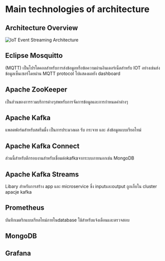 # Main technologies of architecture

## Architecture Overview

![IoT Event Streaming Architecture](https://miro.medium.com/v2/resize:fit:2000/format:webp/1*IUaBLlbVKgmsjbjqzew0ZQ.png)

## Eclipse Mosquitto
(MQTT) เป็นโปรโตคอลสำหรับการส่งข้อมูลหรือข้อความผ่านอินเตอร์เน็ตสำหรับ IOT อย่างเช่นส่งข้อมูลเซ็นเซอร์โดยผ่าน MQTT protocol ไปแสดงผลยัง dashboard


## Apache ZooKeeper
เป็นส่วนของการรวมบริการต่างๆสพหรับการจัดการข้อมูลและการกำหนดค่าต่างๆ


## Apache Kafka
แพลตฟอร์มสำหรับสตรีมมื่ง เป็นการประมวลผล รับ กระจาย และ ส่งข้อมูลแบบเรียลไทม์


## Apache Kafka Connect
ส่วนนี้สำหรับตีกรอบงานสำหรับเชื่อมต่อkafkaจากระบบภายนอกเช่น MongoDB


## Apache Kafka Streams
Libary สำหรับการสร้าง app และ microservice 
ซึ่ง inputและoutput ถูกเก็บใน cluster apacje kafka



## Prometheus
บันทึกเมตริกแบบเรียลไทม์ภายในdatabase ใช้สำหรับแจ้งเตือนและตรวจสอบ


## MongoDB



## Grafana


